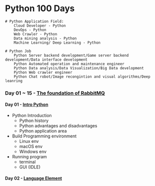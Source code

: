 Python 100 Days 
===============

```
# Python Application Field:
    Cloud Developer - Python 
    DevOps - Python 
    Web Crawler - Python 
    Data mining analysis - Python 
    Machine Learning/ Deep Learning - Python 

# Python Job
    Python Server backend development/Game server backend development/Data interface development
    Python Automated operation and maintenance engineer
    Python Data analysis/Data Visualization/Big Data development
    Python Web crawler engineer
    Python Chat robot/Image recongintion and visual algorithms/Deep leanring
```

### Day 01 ~ 15 - [The foundation of RabbitMQ](./Day01-15)

#### Day 01 - [Intro Python](./Day01-15/01_Python_intro.md)
    
* Python Introduction 
    - Python history 
    - Python advantages and disadvantages
    - Python application area 
* Build Programming environment 
    - Linux env
    - macOS env
    - Windows env 
* Running program 
    - terminal 
    - GUI (IDLE)

#### Day 02 - [Language Element](./Day01-15/02_Python_element.md)

